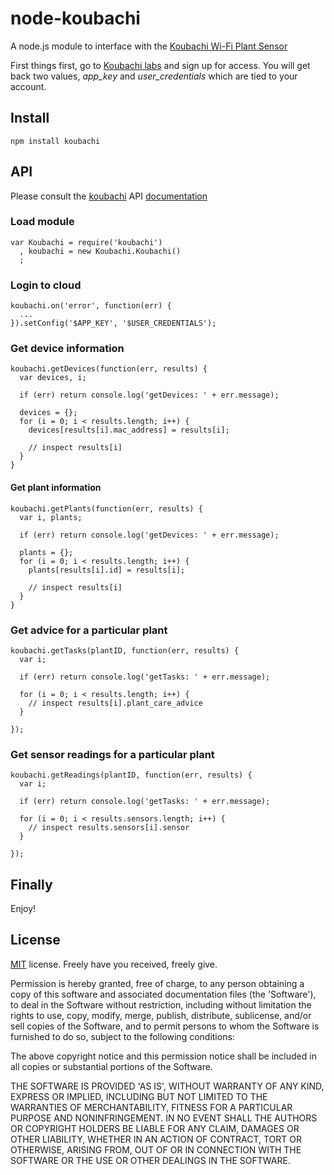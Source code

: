 node-koubachi
=============

A node.js module to interface with the [Koubachi Wi-Fi Plant Sensor](http://koubachi.com)

First things first, go to [Koubachi labs](http://labs.koubachi.com) and sign up for access.
You will get back two values, _app_key_ and _user_credentials_ which are tied to your account.


Install
-------

    npm install koubachi


API
---

Please consult the [koubachi](http://koubachi.com) API [documentation](http://labs.koubachi.com/documentations?locale=en)

### Load module

    var Koubachi = require('koubachi')
      , koubachi = new Koubachi.Koubachi()
      ;
    
### Login to cloud

    koubachi.on('error', function(err) {
      ...
    }).setConfig('$APP_KEY', '$USER_CREDENTIALS');

### Get device information

    koubachi.getDevices(function(err, results) {
      var devices, i;

      if (err) return console.log('getDevices: ' + err.message);

      devices = {};
      for (i = 0; i < results.length; i++) {       
        devices[results[i].mac_address] = results[i];

        // inspect results[i]
      }
    }

#### Get plant information

    koubachi.getPlants(function(err, results) {
      var i, plants;

      if (err) return console.log('getDevices: ' + err.message);

      plants = {};
      for (i = 0; i < results.length; i++) {       
        plants[results[i].id] = results[i];

        // inspect results[i]
      }
    }


### Get advice for a particular plant

    koubachi.getTasks(plantID, function(err, results) {
      var i;

      if (err) return console.log('getTasks: ' + err.message);

      for (i = 0; i < results.length; i++) {
        // inspect results[i].plant_care_advice
      }

    });


### Get sensor readings for a particular plant

    koubachi.getReadings(plantID, function(err, results) {
      var i;

      if (err) return console.log('getTasks: ' + err.message);

      for (i = 0; i < results.sensors.length; i++) {
        // inspect results.sensors[i].sensor
      }

    });


Finally
-------

Enjoy!


License
-------

[MIT](http://en.wikipedia.org/wiki/MIT_License) license. Freely have you received, freely give.

Permission is hereby granted, free of charge, to any person obtaining a copy of this software and associated documentation files (the 'Software'), to deal in the Software without restriction, including without limitation the rights to use, copy, modify, merge, publish, distribute, sublicense, and/or sell copies of the Software, and to permit persons to whom the Software is furnished to do so, subject to the following conditions:

The above copyright notice and this permission notice shall be included in all copies or substantial portions of the Software.

THE SOFTWARE IS PROVIDED 'AS IS', WITHOUT WARRANTY OF ANY KIND, EXPRESS OR IMPLIED, INCLUDING BUT NOT LIMITED TO THE WARRANTIES OF MERCHANTABILITY, FITNESS FOR A PARTICULAR PURPOSE AND NONINFRINGEMENT. IN NO EVENT SHALL THE AUTHORS OR COPYRIGHT HOLDERS BE LIABLE FOR ANY CLAIM, DAMAGES OR OTHER LIABILITY, WHETHER IN AN ACTION OF CONTRACT, TORT OR OTHERWISE, ARISING FROM, OUT OF OR IN CONNECTION WITH THE SOFTWARE OR THE USE OR OTHER DEALINGS IN THE SOFTWARE.
